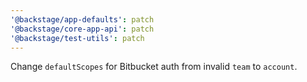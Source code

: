 ```yaml
---
'@backstage/app-defaults': patch
'@backstage/core-app-api': patch
'@backstage/test-utils': patch
---
```


Change `defaultScopes` for Bitbucket auth from invalid `team` to `account`.
